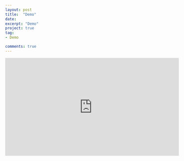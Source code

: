 ```yaml
---
layout: post
title:  "Demo"
date:   
excerpt: "Demo"
project: true
tag:
- Demo 

comments: true
---
```


<iframe width="560" height="315" src="https://www.youtube.com/embed/I8EX6z-5plo" frameborder="0" allow="accelerometer; autoplay; encrypted-media; gyroscope; picture-in-picture" allowfullscreen></iframe>
    

